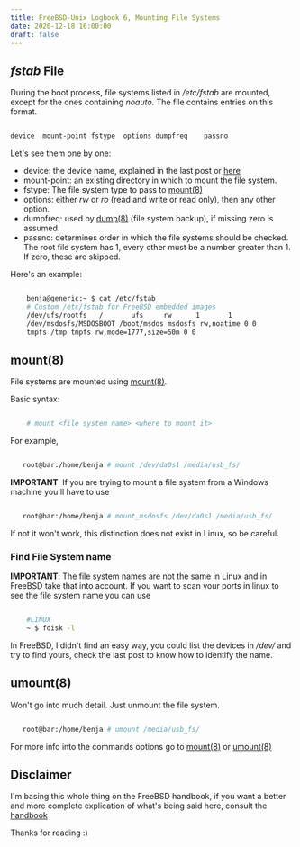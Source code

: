 ```yaml
---
title: FreeBSD-Unix Logbook 6, Mounting File Systems
date: 2020-12-18 16:00:00
draft: false
---
```

## _fstab_ File

During the boot process, file systems listed in _/etc/fstab_ are mounted,
except for the ones containing _noauto_. The file contains entries on this
format.

```bash

device  mount-point fstype  options dumpfreq    passno

```
Let's see them one by one:
* device: the device name, explained in the last post or [here][filename]
* mount-point: an existing directory in which to mount the file system.
* fstype: The file system type to pass to [mount(8)][mount]
* options: either _rw_ or _ro_ (read and write or read only), then any other
option.
* dumpfreq: used by [dump(8)][dump] (file system backup), if missing zero is
assumed.
* passno: determines order in which the file systems should be checked.
The root file system has 1, every other must be a number greater than 1. If
zero, these are skipped.

Here's an example:

```bash

    benja@generic:~ $ cat /etc/fstab
    # Custom /etc/fstab for FreeBSD embedded images
    /dev/ufs/rootfs   /       ufs     rw      1       1
    /dev/msdosfs/MSDOSBOOT /boot/msdos msdosfs rw,noatime 0 0
    tmpfs /tmp tmpfs rw,mode=1777,size=50m 0 0

```

## mount(8)

File systems are mounted using [mount(8)][mount].

Basic syntax:

```bash

    # mount <file system name> <where to mount it>

```
For example,

```bash

   root@bar:/home/benja # mount /dev/da0s1 /media/usb_fs/

```
**IMPORTANT**: If you are trying to mount a file system from a Windows machine
you'll have to use

```bash

   root@bar:/home/benja # mount_msdosfs /dev/da0s1 /media/usb_fs/

```
If not it won't work, this distinction does not exist in Linux, so be
careful.

### Find File System name

**IMPORTANT**: The file system names are not the same in Linux and in FreeBSD
take that into account. If you want to scan your ports in linux to see the
file system name you can use

```bash

    #LINUX
    ~ $ fdisk -l

```

In FreeBSD, I didn't find an easy way, you could list the devices in _/dev/_
and try to find yours, check the last post to know how to identify the name.

## umount(8)

Won't go into much detail. Just unmount the file system.

```bash

   root@bar:/home/benja # umount /media/usb_fs/

```

For more info into the commands options go to [mount(8)][mount] or [umount(8)][
umount]

## Disclaimer
I'm basing this whole thing on the FreeBSD handbook, if you want a better and
more complete explication of what's being said here, consult the [handbook][hb]

Thanks for reading :)

[umount]: https://www.freebsd.org/cgi/man.cgi?query=umount&sektion=8&manpath=freebsd-release-ports
[dump]: https://www.freebsd.org/cgi/man.cgi?query=dump&sektion=8&manpath=freebsd-release-ports
[mount]: https://www.freebsd.org/cgi/man.cgi?query=mount&sektion=8&manpath=freebsd-release-ports
[filename]: https://www.freebsd.org/doc/en_US.ISO8859-1/books/handbook/disk-organization.html#disks-naming
[hb]: https://www.freebsd.org/doc/en_US.ISO8859-1/books/handbook/users-synopsis.html

